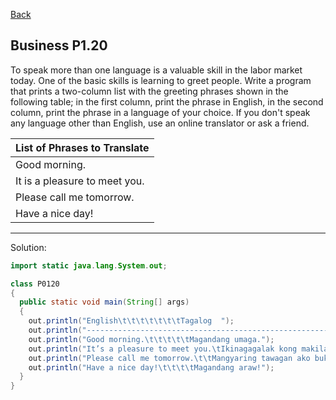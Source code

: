 [Back](../README.md)

## Business P1.20

To speak more than one language is a valuable skill in the labor market today. One of the basic skills is learning to greet people. Write a program that prints a two-column list with the greeting phrases shown in the following table; in the first column, print the phrase in English, in the second column, print the phrase in a language of your choice. If you don't speak any language other than English, use an online translator or ask a friend.

| List of Phrases to Translate  |
| ----------------------------- |
| Good morning.                 |
| It is a pleasure to meet you. |
| Please call me tomorrow.      |
| Have a nice day!              |

---

Solution:

```java
import static java.lang.System.out;

class P0120 
{
  public static void main(String[] args) 
  {
    out.println("English\t\t\t\t\t\t\tTagalog  ");
    out.println("-------------------------------------------------------------");
    out.println("Good morning.\t\t\t\t\tMagandang umaga.");
    out.println("It’s a pleasure to meet you.\tIkinagagalak kong makilala ka.");
    out.println("Please call me tomorrow.\t\tMangyaring tawagan ako bukas.");
    out.println("Have a nice day!\t\t\t\tMagandang araw!");
  }
}
```